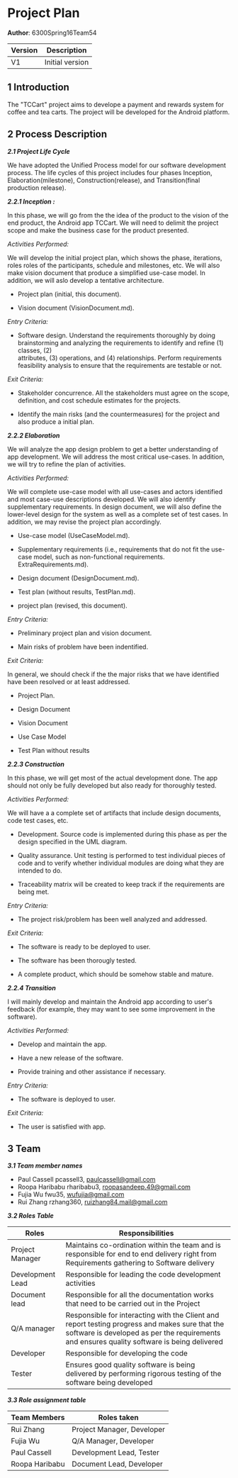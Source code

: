 # Project Plan

**Author**: 6300Spring16Team54 

| Version | Description     |
| --------|:---------------:|
| V1      | Initial version |

## 1 Introduction
The "TCCart" project aims to develope a payment and rewards system for coffee and tea carts.  The project will be developed for the Android platform.


## 2 Process Description

***2.1 Project Life Cycle***

We have adopted the Unified Process model for our software development process. The life cycles of this project includes four phases Inception, Elaboration(milestone), Construction(release), and Transition(final production release).


***2.2.1 Inception :***

In this phase, we will go from the the idea of the product to the vision of the end product, the Android app TCCart. We will need to delimit the project scope and make the business case for the product presented. 


*Activities Performed:*

We will develop the initial project plan, which shows the phase, iterations, roles roles of the participants, schedule and milestones, etc. We will also make vision document that produce a simplified use-case model. In addition, we will aslo develop a tentative architecture.

- Project plan (initial, this document).

- Vision document (VisionDocument.md).

*Entry Criteria:*

- Software design. Understand the requirements thoroughly by doing brainstorming and
analyzing the requirements to identify and refine (1) classes, (2)   
attributes, (3) operations, and (4) relationships. Perform
requirements feasibility analysis to ensure that the requirements are
testable or not.


*Exit Criteria:*

- Stakeholder concurrence. All the stakeholders must agree on the scope, definition, and cost schedule estimates for the projects.

- Identify the main risks (and the countermeasures) for the project and also produce a initial plan.



***2.2.2 Elaboration***

We will analyze the app design problem to get a better understanding of app development. We will address the most critical use-cases. In addition, we will try to refine the plan of activities.


*Activities Performed:*

We will complete use-case model with all use-cases and actors identified and most case-use descriptions developed. We will also identify supplementary requirements. In design document, we will also define the lower-level design for the system as well as a complete set of test cases. In addition, we may revise the project plan accordingly.

- Use-case model (UseCaseModel.md).

- Supplementary requirements (i.e., requirements that do not fit the use-case model, such as non-functional requirements. ExtraRequirements.md).

- Design document (DesignDocument.md).

- Test plan (without results, TestPlan.md).

- project plan (revised, this document).


*Entry Criteria:*

- Preliminary project plan and vision document.

- Main risks of problem have been indentified.

*Exit Criteria:*

In general, we should check if the the major risks that we have identified have been resolved or at least addressed.

- Project Plan.

- Design Document

- Vision Document

- Use Case Model

- Test Plan without results



***2.2.3 Construction***

In this phase, we will get most of the actual development done. The app should not only be fully developed but also ready for thoroughly tested.

*Activities Performed:*

We will have a a complete set of artifacts that include design documents, code test cases, etc.

- Development. Source code is implemented during this phase as per the design specified in the UML diagram. 

- Quality assurance. Unit testing is performed to test individual pieces of code and to verify whether individual modules are doing what they are intended to do. 

- Traceability matrix will be created to keep track if the requirements are being met.


*Entry Criteria:*

- The project risk/problem has been well analyzed and addressed.

*Exit Criteria:*

- The software is ready to be deployed to user.

- The software has been thorougly tested.

- A complete product, which should be somehow stable and mature. 



***2.2.4 Transition***

I will mainly develop and maintain the Android app according to user's feedback (for example, they may want to see some improvement in the software).

*Activities Performed:*

- Develop and maintain the app.

- Have a new release of the software.

- Provide training and other assistance if necessary.


*Entry Criteria:*

- The software is deployed to user.

*Exit Criteria:*

- The user is satisfied with app.


## 3 Team

***3.1 Team member names***

- Paul Cassell pcassell3, [paulcassell@gmail.com](paulcassell@gmail.com)
- Roopa Haribabu rharibabu3, [roopasandeep.49@gmail.com](roopasandeep.49@gmail.com)
- Fujia Wu fwu35, [wufujia@gmail.com](wufujia@gmail.com)
- Rui Zhang rzhang360, [ruizhang84.mail@gmail.com](ruizhang84.mail@gmail.com)

***3.2 Roles Table***

Roles    | Responsibilities
--------- | -----
Project Manager| Maintains co-ordination within the team and is responsible for end to end delivery right from Requirements gathering to Software delivery
Development Lead| Responsible for leading the code development activities
Document lead      | Responsible for all the documentation works that need to be carried out in the Project
Q/A manager   |Responsible for interacting with the Client and report testing progress and makes sure that the software is developed as per the requirements and ensures quality software is being delivered
Developer | Responsible for developing the code
Tester | Ensures good quality software is being delivered by performing rigorous testing of the software being developed

***3.3 Role assignment table***

Team Members| Roles taken
--------- | -----
Rui Zhang| Project Manager, Developer
Fujia Wu| Q/A Manager, Developer
Paul Cassell| Development Lead, Tester
Roopa Haribabu |Document Lead, Developer

